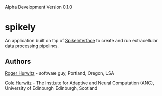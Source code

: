 Alpha Development
Version 0.1.0

# spikely
An application built on top of [SpikeInterface](https://github.com/SpikeInterface) to create and run extracellular data processing pipelines.

## Authors
[Roger Hurwitz](https://www.linkedin.com/in/rogerhurwitz/) - software guy, Portland, Oregon, USA

[Cole Hurwitz](https://www.inf.ed.ac.uk/people/students/Cole_Hurwitz.html) - The Institute for Adaptive and Neural Computation (ANC), University of Edinburgh, Edinburgh, Scotland 
